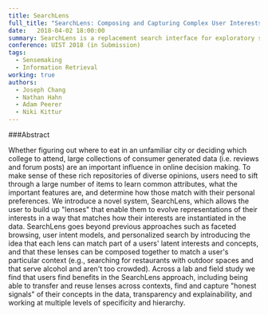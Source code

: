 ```yaml
---
title: SearchLens
full_title: "SearchLens: Composing and Capturing Complex User Interests for Exploratory Search"
date:   2018-04-02 18:00:00
summary: SearchLens is a replacement search interface for exploratory searches, where users might have multiple categories or criteria they need to fulfil. By building up "lenses", users can easily structure what they want into a query, assign weights, and then see how results matched their preferences.  
conference: UIST 2018 (in Submission)
tags:
  - Sensemaking
  - Information Retrieval
working: true
authors:
  - Joseph Chang
  - Nathan Hahn
  - Adam Peerer
  - Niki Kittur
---
```


###Abstract

Whether figuring out where to eat in an unfamiliar city or deciding which college to attend, large collections of consumer generated data (i.e. reviews and forum posts) are an important influence in online decision making. To make sense of these rich repositories of diverse opinions, users need to sift through a large number of items to learn common attributes, what the important features are, and determine how those match with their personal preferences. We introduce a novel system, SearchLens, which allows the user to build up "lenses" that enable them to evolve representations of their interests in a way that matches how their interests are instantiated in the data. SearchLens goes beyond previous approaches such as faceted browsing, user intent models, and personalized search by introducing the idea that each lens can match part of a users' latent interests and concepts, and that these lenses can be composed together to match a user's particular context (e.g., searching for restaurants with outdoor spaces and that serve alcohol and aren't too crowded). Across a lab and field study we find that users find benefits in the SearchLens approach, including being able to transfer and reuse lenses across contexts, find and capture "honest signals" of their concepts in the data, transparency and explainability, and working at multiple levels of specificity and hierarchy.

